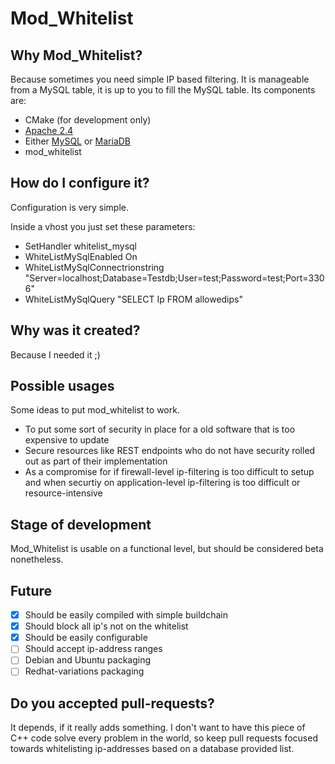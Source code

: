 # Mod_Whitelist
## Why Mod_Whitelist?
Because sometimes you need simple IP based filtering. It is manageable from a MySQL table, it is up to you to fill the MySQL table. Its components are:

* CMake (for development only)
* [Apache 2.4](https://httpd.apache.org/)
* Either [MySQL](https://www.mysql.com/) or [MariaDB](https://mariadb.com/)
* mod_whitelist

## How do I configure it?
Configuration is very simple.

Inside a vhost you just set these parameters:
* SetHandler whitelist_mysql
* WhiteListMySqlEnabled On
* WhiteListMySqlConnectrionstring "Server=localhost;Database=Testdb;User=test;Password=test;Port=3306"
* WhiteListMySqlQuery "SELECT Ip FROM allowedips"

## Why was it created?
Because I needed it ;) 

## Possible usages
Some ideas to put mod_whitelist to work. 
* To put some sort of security in place for a old software that is too expensive to update
* Secure resources like REST endpoints who do not have security rolled out as part of their implementation
* As a compromise for if firewall-level ip-filtering is too difficult to setup and when securtiy on application-level ip-filtering is too difficult or resource-intensive

## Stage of development
Mod_Whitelist is usable on a functional level, but should be considered beta nonetheless. 

## Future
- [x] Should be easily compiled with simple buildchain
- [x] Should block all ip's not on the whitelist
- [x] Should be easily configurable
- [ ] Should accept ip-address ranges
- [ ] Debian and Ubuntu packaging
- [ ] Redhat-variations packaging

## Do you accepted pull-requests?
It depends, if it really adds something. I don't want to have this piece of C++ code solve every problem in the world, so keep pull requests focused towards whitelisting ip-addresses based on a database provided list.
